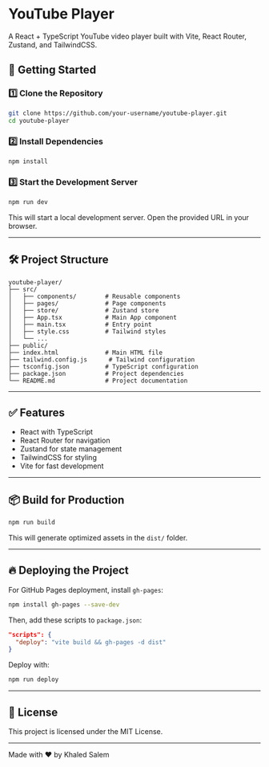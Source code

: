 # YouTube Player

A React + TypeScript YouTube video player built with Vite, React Router, Zustand, and TailwindCSS.

## 🚀 Getting Started

### 1️⃣ Clone the Repository
```sh
git clone https://github.com/your-username/youtube-player.git
cd youtube-player
```

### 2️⃣ Install Dependencies
```sh
npm install
```

### 3️⃣ Start the Development Server
```sh
npm run dev
```

This will start a local development server. Open the provided URL in your browser.

---

## 🛠 Project Structure
```
youtube-player/
├── src/
│   ├── components/        # Reusable components
│   ├── pages/             # Page components
│   ├── store/             # Zustand store
│   ├── App.tsx            # Main App component
│   ├── main.tsx           # Entry point
│   ├── style.css          # Tailwind styles
│   └── ...
├── public/
├── index.html             # Main HTML file
├── tailwind.config.js      # Tailwind configuration
├── tsconfig.json          # TypeScript configuration
├── package.json           # Project dependencies
└── README.md              # Project documentation
```

---

## ✅ Features
- React with TypeScript
- React Router for navigation
- Zustand for state management
- TailwindCSS for styling
- Vite for fast development

---

## 📦 Build for Production
```sh
npm run build
```
This will generate optimized assets in the `dist/` folder.

---

## 🔥 Deploying the Project
For GitHub Pages deployment, install `gh-pages`:
```sh
npm install gh-pages --save-dev
```
Then, add these scripts to `package.json`:
```json
"scripts": {
  "deploy": "vite build && gh-pages -d dist"
}
```
Deploy with:
```sh
npm run deploy
```

---

## 📜 License
This project is licensed under the MIT License.

---

Made with ❤️ by Khaled Salem


